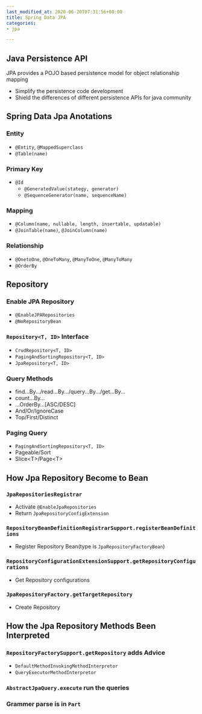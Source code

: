 ```yaml
---
last_modified_at: 2020-06-20T07:31:56+00:00
title: Spring Data JPA
categories:
- jpa

---
```

## Java Persistence API
JPA provides a POJO based persistence model for object relationship mapping
* Simplify the persistence code development
* Shield the differences of different persistence APIs for java community

## Spring Data Jpa Anotations
### Entity
* `@Entity`, `@MappedSuperclass`
* `@Table(name)`

### Primary Key
* `@Id`
  * `@GeneratedValue(stategy, generator)`
  * `@SequenceGenerator(name, sequenceName)`
  
### Mapping
* `@Column(name, nullable, length, insertable, updatable)`
* `@JoinTable(name)`, `@JoinColumn(name)`

### Relationship
* `@OnetoOne`, `@OneToMany`, `@ManyToOne`, `@ManyToMany`
* `@OrderBy`

## Repository
### Enable JPA Repository
* `@EnableJPARepositories`
* `@NoRepositoryBean`

### `Repository<T, ID>` Interface
* `CrudRepository<T, ID>`
* `PagingAndSortingRepository<T, ID>`
* `JpaRepository<T, ID>`

### Query Methods
* find...By.../read...By.../query...By.../get...By...
* count...By...
* ...OrderBy...\[ASC/DESC\]
* And/Or/IgnoreCase
* Top/First/Distinct

### Paging Query
* `PagingAndSortingRepository<T, ID>`
* Pageable/Sort
* Slice\<T\>/Page\<T\>


## How Jpa Repository Become to Bean
### `JpaRepositoriesRegistrar`
* Activate `@EnableJpaRepositories`
* Return `JpaRepositoryConfigExtension`

### `RepositoryBeanDefinitionRegistrarSupport.registerBeanDefinitions`
* Register Repository Bean(type is `JpaRepositoryFactoryBean`)

### `RepositoryConfigurationExtensionSupport.getRepositoryConfigurations`
* Get Repository configurations

### `JpaRepositoryFactory.getTargetRepository`
* Create Repository

## How the Jpa Repository Methods Been Interpreted
### `RepositoryFactorySupport.getRepository` adds Advice
* `DefaultMethodInvokingMethodInterpretor`
* `QueryExecutorMethodInterpretor`
### `AbstractJpaQuery.execute` run the queries
### Grammer parse is in `Part`

